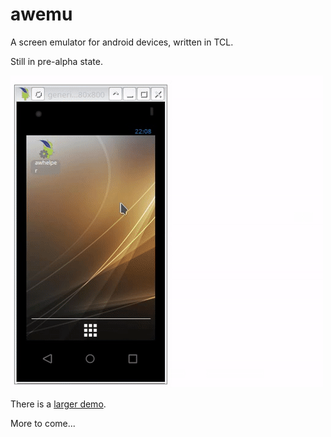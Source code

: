 # awemu
A screen emulator for android devices, written in TCL.

Still in pre-alpha state.

![AWhelper on awemu](https://github.com/dzach/awhelper/blob/master/awhelper.gif)

There is a [larger demo](https://github.com/dzach/awemu/blob/master/LARGE-DEMO.md).

More to come...
